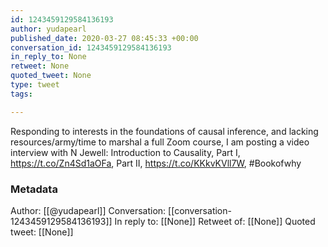 ```yaml
---
id: 1243459129584136193
author: yudapearl
published_date: 2020-03-27 08:45:33 +00:00
conversation_id: 1243459129584136193
in_reply_to: None
retweet: None
quoted_tweet: None
type: tweet
tags:

---
```


Responding to interests in the foundations of causal inference, and lacking resources/army/time to marshal a full Zoom course, I am posting a video interview with N Jewell: Introduction to Causality, Part I, https://t.co/Zn4Sd1aOFa, 
Part II, https://t.co/KKkvKVll7W, #Bookofwhy

### Metadata

Author: [[@yudapearl]]
Conversation: [[conversation-1243459129584136193]]
In reply to: [[None]]
Retweet of: [[None]]
Quoted tweet: [[None]]
